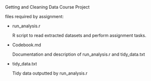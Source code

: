 Getting and Cleaning Data Course Project

files required by assignment:

  - run_analysis.r
  
    R script to read extracted datasets and perform assignment tasks. 
  
  - Codebook.md
    
    Documentation and description of run_analysis.r and tidy_data.txt

  - tidy_data.txt
  
	Tidy data outputted by run_analysis.r